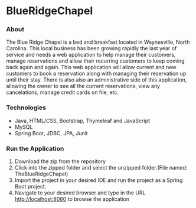 # BlueRidgeChapel

<h3>About</h3>
<p>The Blue Ridge Chapel is a bed and breakfast located in Waynesville, North Carolina. 
This local business has been growing rapidly the last year of service and needs a web application
to help manage their customers, manage reservations and allow their recurring customers to keep
coming back again and again. This web application will allow current and new customers to book 
a reservation along with managing their reservation up until their stay. There is also also an
administrative side of this application, allowing the owner to see all the current reservations,
view any cancelations, manage credit cards on file, etc.</p>

<h3>Technologies</h3>
<ul>
  <li>Java, HTML/CSS, Bootstrap, Thymeleaf and JavaScript</li>
  <li>MySQL</li>
  <li>Spring Boot, JDBC, JPA, Junit</li>
</ul>

<h3>Run the Application</h3>
<ol>
<li>Download the zip from the repository</li>
<li>Click into the zipped folder and select the unzipped folder.(File named: TheBlueRidgeChapel)</li>
<li>Import the project in your desired IDE and run the project as a Spring Boot project.</li>
<li>Navigate to your desired browser and type in the URL <a href="http://localhost:8080">http://localhost:8080</a> to browse the application
</ol>
